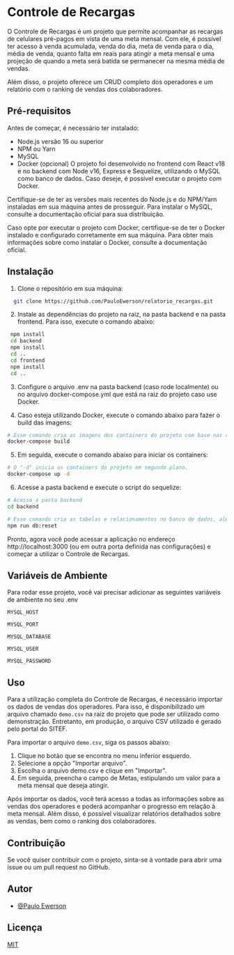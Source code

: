 
# Controle de Recargas

O Controle de Recargas é um projeto que permite acompanhar as recargas de celulares pré-pagos em vista de uma meta mensal. Com ele, é possível ter acesso à venda acumulada, venda do dia, meta de venda para o dia, média de venda, quanto falta em reais para atingir a meta mensal e uma projeção de quando a meta será batida se permanecer na mesma média de vendas.

Além disso, o projeto oferece um CRUD completo dos operadores e um relatório com o ranking de vendas dos colaboradores.

## Pré-requisitos
Antes de começar, é necessário ter instalado:

- Node.js versão 16 ou superior
- NPM ou Yarn
- MySQL
- Docker (opcional)
O projeto foi desenvolvido no frontend com React v18 e no backend com Node v16, Express e Sequelize, utilizando o MySQL como banco de dados. Caso deseje, é possível executar o projeto com Docker.

Certifique-se de ter as versões mais recentes do Node.js e do NPM/Yarn instaladas em sua máquina antes de prosseguir. Para instalar o MySQL, consulte a documentação oficial para sua distribuição.

Caso opte por executar o projeto com Docker, certifique-se de ter o Docker instalado e configurado corretamente em sua máquina. Para obter mais informações sobre como instalar o Docker, consulte a documentação oficial.

## Instalação

1. Clone o repositório em sua máquina:

``` bash
  git clone https://github.com/PauloEwerson/relatorio_recargas.git
```

2. Instale as dependências do projeto na raiz, na pasta backend e na pasta frontend. Para isso, execute o comando abaixo:

``` bash
 npm install
 cd backend
 npm install
 cd ..
 cd frontend
 npm install
 cd ..
```

3. Configure o arquivo .env na pasta backend (caso rode localmente) ou no arquivo docker-compose.yml que está na raiz do projeto caso use Docker.

4. Caso esteja utilizando Docker, execute o comando abaixo para fazer o build das imagens:

``` bash
# Esse comando cria as imagens dos containers do projeto com base nas configurações definidas no arquivo docker-compose.yml.
docker-compose build
```
5. Em seguida, execute o comando abaixo para iniciar os containers:

``` bash
# O "-d" inicia os containers do projeto em segundo plano.
docker-compose up -d
```

6. Acesse a pasta backend e execute o script do sequelize:

``` bash
# Acessa a pasta backend
cd backend

# Esse comando cria as tabelas e relacionamentos no banco de dados, além de popular algumas informações iniciais.
npm run db:reset
```
Pronto, agora você pode acessar a aplicação no endereço http://localhost:3000 (ou em outra porta definida nas configurações) e começar a utilizar o Controle de Recargas.

## Variáveis de Ambiente

Para rodar esse projeto, você vai precisar adicionar as seguintes variáveis de ambiente no seu .env

`MYSQL_HOST`

`MYSQL_PORT`

`MYSQL_DATABASE`

`MYSQL_USER`

`MYSQL_PASSWORD`

## Uso

Para a utilização completa do Controle de Recargas, é necessário importar os dados de vendas dos operadores. Para isso, é disponibilizado um arquivo chamado `demo.csv` na raiz do projeto que pode ser utilizado como demonstração. Entretanto, em produção, o arquivo CSV utilizado é gerado pelo portal do SITEF.

Para importar o arquivo `demo.csv`, siga os passos abaixo:

1. Clique no botão que se encontra no menu inferior esquerdo.
2. Selecione a opção "Importar arquivo".
3. Escolha o arquivo demo.csv e clique em "Importar".
4. Em seguida, preencha o campo de Metas, estipulando um valor para a meta mensal que deseja atingir.

Após importar os dados, você terá acesso a todas as informações sobre as vendas dos operadores e poderá acompanhar o progresso em relação à meta mensal. Além disso, é possível visualizar relatórios detalhados sobre as vendas, bem como o ranking dos colaboradores.

## Contribuição

Se você quiser contribuir com o projeto, sinta-se à vontade para abrir uma issue ou um pull request no GitHub.

## Autor

- [@Paulo Ewerson](https://www.github.com/PauloEwerson)

## Licença

[MIT](https://choosealicense.com/licenses/mit/)
